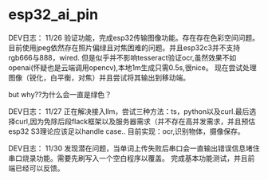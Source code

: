 # esp32_ai_pin

DEV日志：
11/26
验证功能，完成esp32传输图像功能。存在存在色彩空间问题。目前使用jpeg依然存在照片偏绿且对焦困难的问题。并且esp32c3并不支持rgb666与888，wired.
但是似乎并不影响tesseract验证ocr,虽然效果不如openai(怀疑也是云端调用opencv),本地1m生成只需0.5s,很nice。
现在尝试处理图像（锐化，白平衡，对焦）并且尝试将其输出到移动端。

but why??为什么会一直是绿色？

DEV日志：
11/27
正在解决接入llm，尝试三种方法：ts，python以及curl.最后选择curl,因为免除后段flack框架以及服务器需求（并不存在高并发需求，并且预估esp32 S3理论应该足以handle case..
目前实现：ocr,识别物体，摄像保存。


DEV日志：
11/30
发现潜在问题，当单词上传失败后串口会一直输出错误信息堵住串口烧录功能。需要先刷写入一个空白程序以覆盖。
完成基本功能测试，并且前端已经可以反馈。

